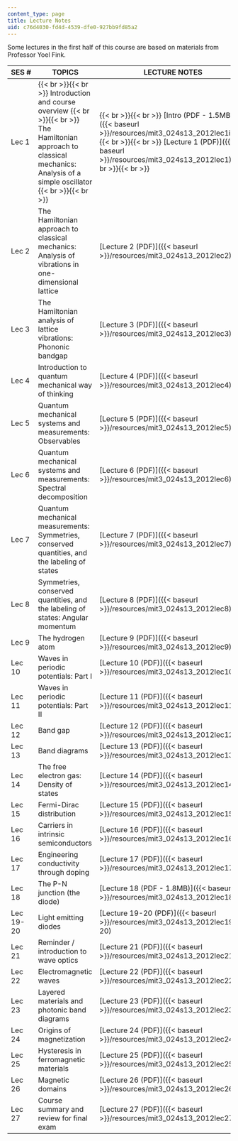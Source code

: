 ```yaml
---
content_type: page
title: Lecture Notes
uid: c76d4030-fd4d-4539-dfe0-927bb9fd85a2
---
```


Some lectures in the first half of this course are based on materials from Professor Yoel Fink.

| SES # | TOPICS | LECTURE NOTES |
| --- | --- | --- |
| Lec 1 |  {{< br >}}{{< br >}} Introduction and course overview {{< br >}}{{< br >}} The Hamiltonian approach to classical mechanics: Analysis of a simple oscillator {{< br >}}{{< br >}}  |  {{< br >}}{{< br >}} [Intro (PDF - 1.5MB)]({{< baseurl >}}/resources/mit3_024s13_2012lec1intro) {{< br >}}{{< br >}} [Lecture 1 (PDF)]({{< baseurl >}}/resources/mit3_024s13_2012lec1) {{< br >}}{{< br >}}  |
| Lec 2 | The Hamiltonian approach to classical mechanics: Analysis of vibrations in one-dimensional lattice | [Lecture 2 (PDF)]({{< baseurl >}}/resources/mit3_024s13_2012lec2) |
| Lec 3 | The Hamiltonian analysis of lattice vibrations: Phononic bandgap | [Lecture 3 (PDF)]({{< baseurl >}}/resources/mit3_024s13_2012lec3) |
| Lec 4 | Introduction to quantum mechanical way of thinking | [Lecture 4 (PDF)]({{< baseurl >}}/resources/mit3_024s13_2012lec4) |
| Lec 5 | Quantum mechanical systems and measurements: Observables | [Lecture 5 (PDF)]({{< baseurl >}}/resources/mit3_024s13_2012lec5) |
| Lec 6 | Quantum mechanical systems and measurements: Spectral decomposition | [Lecture 6 (PDF)]({{< baseurl >}}/resources/mit3_024s13_2012lec6) |
| Lec 7 | Quantum mechanical measurements: Symmetries, conserved quantities, and the labeling of states | [Lecture 7 (PDF)]({{< baseurl >}}/resources/mit3_024s13_2012lec7) |
| Lec 8 | Symmetries, conserved quantities, and the labeling of states: Angular momentum | [Lecture 8 (PDF)]({{< baseurl >}}/resources/mit3_024s13_2012lec8) |
| Lec 9 | The hydrogen atom | [Lecture 9 (PDF)]({{< baseurl >}}/resources/mit3_024s13_2012lec9) |
| Lec 10 | Waves in periodic potentials: Part I | [Lecture 10 (PDF)]({{< baseurl >}}/resources/mit3_024s13_2012lec10) |
| Lec 11 | Waves in periodic potentials: Part II | [Lecture 11 (PDF)]({{< baseurl >}}/resources/mit3_024s13_2012lec11) |
| Lec 12 | Band gap | [Lecture 12 (PDF)]({{< baseurl >}}/resources/mit3_024s13_2012lec12) |
| Lec 13 | Band diagrams | [Lecture 13 (PDF)]({{< baseurl >}}/resources/mit3_024s13_2012lec13) |
| Lec 14 | The free electron gas: Density of states | [Lecture 14 (PDF)]({{< baseurl >}}/resources/mit3_024s13_2012lec14) |
| Lec 15 | Fermi-Dirac distribution | [Lecture 15 (PDF)]({{< baseurl >}}/resources/mit3_024s13_2012lec15) |
| Lec 16 | Carriers in intrinsic semiconductors | [Lecture 16 (PDF)]({{< baseurl >}}/resources/mit3_024s13_2012lec16) |
| Lec 17 | Engineering conductivity through doping | [Lecture 17 (PDF)]({{< baseurl >}}/resources/mit3_024s13_2012lec17) |
| Lec 18 | The P-N junction (the diode) | [Lecture 18 (PDF - 1.8MB)]({{< baseurl >}}/resources/mit3_024s13_2012lec18) |
| Lec 19-20 | Light emitting diodes | [Lecture 19-20 (PDF)]({{< baseurl >}}/resources/mit3_024s13_2012lec19-20) |
| Lec 21 | Reminder / introduction to wave optics | [Lecture 21 (PDF)]({{< baseurl >}}/resources/mit3_024s13_2012lec21) |
| Lec 22 | Electromagnetic waves | [Lecture 22 (PDF)]({{< baseurl >}}/resources/mit3_024s13_2012lec22) |
| Lec 23 | Layered materials and photonic band diagrams | [Lecture 23 (PDF)]({{< baseurl >}}/resources/mit3_024s13_2012lec23) |
| Lec 24 | Origins of magnetization | [Lecture 24 (PDF)]({{< baseurl >}}/resources/mit3_024s13_2012lec24) |
| Lec 25 | Hysteresis in ferromagnetic materials | [Lecture 25 (PDF)]({{< baseurl >}}/resources/mit3_024s13_2012lec25) |
| Lec 26 | Magnetic domains | [Lecture 26 (PDF)]({{< baseurl >}}/resources/mit3_024s13_2012lec26) |
| Lec 27 | Course summary and review for final exam | [Lecture 27 (PDF)]({{< baseurl >}}/resources/mit3_024s13_2012lec27)
